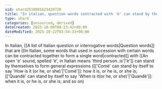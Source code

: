 ```yaml
---
uid: shard2510081623428720
title: "In italian, question words contracted with 'è' can stand by themselves to form general expressions (how it is, or he is, or she is; when it is, or he is, or she is and so on)"
type: shard
categories: [unsourced, derived]
dateCreated: 2025-10-08T08:23:42+00:00
dateModified: 2025-10-22T03:54:33+00:00
---
```

In Italian, [[A list of Italian question or interrogative words|Question words]] that are [[In Italian, some words that used in succession with certain words can be contracted together to form a single word|contracted]] with [[An open 'e' sound, spelled 'è', in Italian means 'third person..is'|'è']] can stand by themselves to form general expressions ([['Comè' can stand by itself to say 'How is it (or he, or she)'|'Comè']]: how it is, or he is, or she is; [['Quandè' can stand by itself to say 'When is it(or he, or she)'|'Quandè']]: when it is, or he is, or she is; and so on)